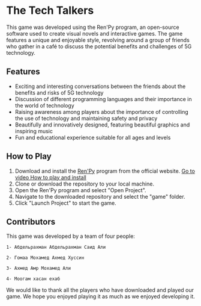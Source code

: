 

# The Tech Talkers

This game was developed using the Ren'Py program, an open-source software used to create visual novels and interactive games. The game features a unique and enjoyable style, revolving around a group of friends who gather in a café to discuss the potential benefits and challenges of 5G technology.

## Features

- Exciting and interesting conversations between the friends about the benefits and risks of 5G technology
- Discussion of different programming languages and their importance in the world of technology
- Raising awareness among players about the importance of controlling the use of technology and maintaining safety and privacy
- Beautifully and innovatively designed, featuring beautiful graphics and inspiring music
- Fun and educational experience suitable for all ages and levels

## How to Play

1. Download and install the [Ren'Py](https://www.renpy.org/latest.html) program from the official website. [Go to video How to play and install](https://www.youtube.com/watch?v=8q-PTkK7csQ&ab_channel=mohmedahmed2)
2. Clone or download the repository to your local machine.
3. Open the Ren'Py program and select "Open Project".
4. Navigate to the downloaded repository and select the "game" folder.
5. Click "Launch Project" to start the game.

## Contributors

This game was developed by a team of four people:

```1- Абдельрахман Абдельрахман Саид Али```

```2- Гомаа Мохамед Ахмед Хуссин ```

```3- Ахмед Амр Мохамед Али```

```4- Моогам хасан ехаб ```

We would like to thank all the players who have downloaded and played our game. We hope you enjoyed playing it as much as we enjoyed developing it.
